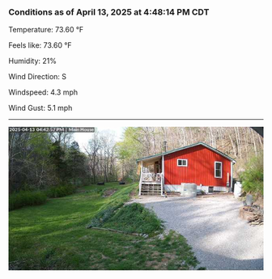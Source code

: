 ### Conditions as of April 13, 2025 at 4:48:14 PM CDT 

Temperature: 73.60 &deg;F

Feels like: 73.60 &deg;F

Humidity: 21%

Wind Direction: S

Windspeed: 4.3 mph

Wind Gust: 5.1 mph

---

<img src="./images/latest.jpeg"/>

